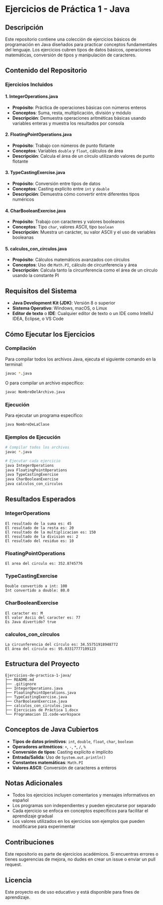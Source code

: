 # Ejercicios de Práctica 1 - Java

## Descripción

Este repositorio contiene una colección de ejercicios básicos de programación en Java diseñados para practicar conceptos fundamentales del lenguaje. Los ejercicios cubren tipos de datos básicos, operaciones matemáticas, conversión de tipos y manipulación de caracteres.

## Contenido del Repositorio

### Ejercicios Incluidos

#### 1. **IntegerOperations.java**
- **Propósito**: Práctica de operaciones básicas con números enteros
- **Conceptos**: Suma, resta, multiplicación, división y módulo
- **Descripción**: Demuestra operaciones aritméticas básicas usando variables enteras y muestra los resultados por consola

#### 2. **FloatingPointOperations.java**
- **Propósito**: Trabajo con números de punto flotante
- **Conceptos**: Variables `double` y `float`, cálculos de área
- **Descripción**: Calcula el área de un círculo utilizando valores de punto flotante

#### 3. **TypeCastingExercise.java**
- **Propósito**: Conversión entre tipos de datos
- **Conceptos**: Casting explícito entre `int` y `double`
- **Descripción**: Demuestra cómo convertir entre diferentes tipos numéricos

#### 4. **CharBooleanExercise.java**
- **Propósito**: Trabajo con caracteres y valores booleanos
- **Conceptos**: Tipo `char`, valores ASCII, tipo `boolean`
- **Descripción**: Muestra un carácter, su valor ASCII y el uso de variables booleanas

#### 5. **calculos_con_circulos.java**
- **Propósito**: Cálculos matemáticos avanzados con círculos
- **Conceptos**: Uso de `Math.PI`, cálculo de circunferencia y área
- **Descripción**: Calcula tanto la circunferencia como el área de un círculo usando la constante PI

## Requisitos del Sistema

- **Java Development Kit (JDK)**: Versión 8 o superior
- **Sistema Operativo**: Windows, macOS, o Linux
- **Editor de texto** o **IDE**: Cualquier editor de texto o un IDE como IntelliJ IDEA, Eclipse, o VS Code

## Cómo Ejecutar los Ejercicios

### Compilación

Para compilar todos los archivos Java, ejecuta el siguiente comando en la terminal:

```bash
javac *.java
```

O para compilar un archivo específico:

```bash
javac NombreDelArchivo.java
```

### Ejecución

Para ejecutar un programa específico:

```bash
java NombreDeLaClase
```

### Ejemplos de Ejecución

```bash
# Compilar todos los archivos
javac *.java

# Ejecutar cada ejercicio
java IntegerOperations
java FloatingPointOperations
java TypeCastingExercise
java CharBooleanExercise
java calculos_con_circulos
```

## Resultados Esperados

### IntegerOperations
```
El resultado de la suma es: 45
El resultado de la resta es: 20
El resultado de la multiplicacion es: 150
El resultado de la division es: 2
El resultado del residuo es: 10
```

### FloatingPointOperations
```
El area del circulo es: 352.8745776
```

### TypeCastingExercise
```
Double convertido a int: 100
Int convertido a double: 80.0
```

### CharBooleanExercise
```
El caracter es: M
El valor Ascii del caracter es: 77
Es Java divertido? true
```

### calculos_con_circulos
```
La circunferencia del círculo es: 34.55751918948772
El área del círculo es: 95.03317777109123
```

## Estructura del Proyecto

```
Ejercicios-de-practica-1-java/
├── README.md
├── .gitignore
├── IntegerOperations.java
├── FloatingPointOperations.java
├── TypeCastingExercise.java
├── CharBooleanExercise.java
├── calculos_con_circulos.java
├── Ejercicios de Práctica 1.docx
└── Programacion II.code-workspace
```

## Conceptos de Java Cubiertos

- **Tipos de datos primitivos**: `int`, `double`, `float`, `char`, `boolean`
- **Operadores aritméticos**: `+`, `-`, `*`, `/`, `%`
- **Conversión de tipos**: Casting explícito e implícito
- **Entrada/Salida**: Uso de `System.out.println()`
- **Constantes matemáticas**: `Math.PI`
- **Valores ASCII**: Conversión de caracteres a enteros

## Notas Adicionales

- Todos los ejercicios incluyen comentarios y mensajes informativos en español
- Los programas son independientes y pueden ejecutarse por separado
- Cada ejercicio se enfoca en conceptos específicos para facilitar el aprendizaje gradual
- Los valores utilizados en los ejercicios son ejemplos que pueden modificarse para experimentar

## Contribuciones

Este repositorio es parte de ejercicios académicos. Si encuentras errores o tienes sugerencias de mejora, no dudes en crear un issue o enviar un pull request.

## Licencia

Este proyecto es de uso educativo y está disponible para fines de aprendizaje.